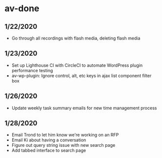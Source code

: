 # av-done

## 1/22/2020

- Go through all recordings with flash media, deleting flash media

## 1/23/2020

- Set up Lighthouse CI with CircleCI to automate WordPress plugin performance testing
- av-wp-plugin: Ignore control, alt, etc keys in ajax list component filter box

## 1/26/2020

- Update weekly task summary emails for new time management process

## 1/28/2020

- Email Trond to let him know we're working on an RFP
- Email Ki about having a conversation
- Figure out query string issue with new search page
- Add tabbed interface to search page
